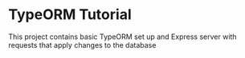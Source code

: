 # TypeORM Tutorial

This project contains basic TypeORM set up and Express server with requests that apply changes to the database
